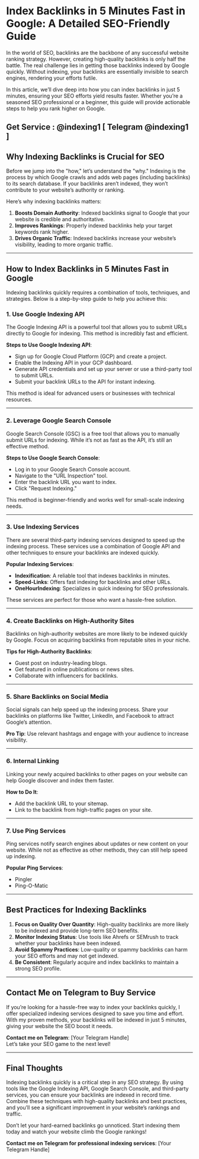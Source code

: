 # Index Backlinks in 5 Minutes Fast in Google: A Detailed SEO-Friendly Guide  

In the world of SEO, backlinks are the backbone of any successful website ranking strategy. However, creating high-quality backlinks is only half the battle. The real challenge lies in getting those backlinks indexed by Google quickly. Without indexing, your backlinks are essentially invisible to search engines, rendering your efforts futile.  

In this article, we’ll dive deep into how you can index backlinks in just 5 minutes, ensuring your SEO efforts yield results faster. Whether you’re a seasoned SEO professional or a beginner, this guide will provide actionable steps to help you rank higher on Google.  

Get Service : @indexing1
[ Telegram           @indexing1 ] 
---

## Why Indexing Backlinks is Crucial for SEO  

Before we jump into the "how," let’s understand the "why." Indexing is the process by which Google crawls and adds web pages (including backlinks) to its search database. If your backlinks aren’t indexed, they won’t contribute to your website’s authority or ranking.  

Here’s why indexing backlinks matters:  
1. **Boosts Domain Authority**: Indexed backlinks signal to Google that your website is credible and authoritative.  
2. **Improves Rankings**: Properly indexed backlinks help your target keywords rank higher.  
3. **Drives Organic Traffic**: Indexed backlinks increase your website’s visibility, leading to more organic traffic.  

---

## How to Index Backlinks in 5 Minutes Fast in Google  

Indexing backlinks quickly requires a combination of tools, techniques, and strategies. Below is a step-by-step guide to help you achieve this:  

### 1. **Use Google Indexing API**  
The Google Indexing API is a powerful tool that allows you to submit URLs directly to Google for indexing. This method is incredibly fast and efficient.  

**Steps to Use Google Indexing API**:  
- Sign up for Google Cloud Platform (GCP) and create a project.  
- Enable the Indexing API in your GCP dashboard.  
- Generate API credentials and set up your server or use a third-party tool to submit URLs.  
- Submit your backlink URLs to the API for instant indexing.  

This method is ideal for advanced users or businesses with technical resources.  

---

### 2. **Leverage Google Search Console**  
Google Search Console (GSC) is a free tool that allows you to manually submit URLs for indexing. While it’s not as fast as the API, it’s still an effective method.  

**Steps to Use Google Search Console**:  
- Log in to your Google Search Console account.  
- Navigate to the "URL Inspection" tool.  
- Enter the backlink URL you want to index.  
- Click "Request Indexing."  

This method is beginner-friendly and works well for small-scale indexing needs.  

---

### 3. **Use Indexing Services**  
There are several third-party indexing services designed to speed up the indexing process. These services use a combination of Google API and other techniques to ensure your backlinks are indexed quickly.  

**Popular Indexing Services**:  
- **Indexification**: A reliable tool that indexes backlinks in minutes.  
- **Speed-Links**: Offers fast indexing for backlinks and other URLs.  
- **OneHourIndexing**: Specializes in quick indexing for SEO professionals.  

These services are perfect for those who want a hassle-free solution.  

---

### 4. **Create Backlinks on High-Authority Sites**  
Backlinks on high-authority websites are more likely to be indexed quickly by Google. Focus on acquiring backlinks from reputable sites in your niche.  

**Tips for High-Authority Backlinks**:  
- Guest post on industry-leading blogs.  
- Get featured in online publications or news sites.  
- Collaborate with influencers for backlinks.  

---

### 5. **Share Backlinks on Social Media**  
Social signals can help speed up the indexing process. Share your backlinks on platforms like Twitter, LinkedIn, and Facebook to attract Google’s attention.  

**Pro Tip**: Use relevant hashtags and engage with your audience to increase visibility.  

---

### 6. **Internal Linking**  
Linking your newly acquired backlinks to other pages on your website can help Google discover and index them faster.  

**How to Do It**:  
- Add the backlink URL to your sitemap.  
- Link to the backlink from high-traffic pages on your site.  

---

### 7. **Use Ping Services**  
Ping services notify search engines about updates or new content on your website. While not as effective as other methods, they can still help speed up indexing.  

**Popular Ping Services**:  
- Pingler  
- Ping-O-Matic  

---

## Best Practices for Indexing Backlinks  

1. **Focus on Quality Over Quantity**: High-quality backlinks are more likely to be indexed and provide long-term SEO benefits.  
2. **Monitor Indexing Status**: Use tools like Ahrefs or SEMrush to track whether your backlinks have been indexed.  
3. **Avoid Spammy Practices**: Low-quality or spammy backlinks can harm your SEO efforts and may not get indexed.  
4. **Be Consistent**: Regularly acquire and index backlinks to maintain a strong SEO profile.  

---

## Contact Me on Telegram to Buy Service  

If you’re looking for a hassle-free way to index your backlinks quickly, I offer specialized indexing services designed to save you time and effort. With my proven methods, your backlinks will be indexed in just 5 minutes, giving your website the SEO boost it needs.  

**Contact me on Telegram**: [Your Telegram Handle]  
Let’s take your SEO game to the next level!  

---

## Final Thoughts  

Indexing backlinks quickly is a critical step in any SEO strategy. By using tools like the Google Indexing API, Google Search Console, and third-party services, you can ensure your backlinks are indexed in record time. Combine these techniques with high-quality backlinks and best practices, and you’ll see a significant improvement in your website’s rankings and traffic.  

Don’t let your hard-earned backlinks go unnoticed. Start indexing them today and watch your website climb the Google rankings!  

**Contact me on Telegram for professional indexing services**: [Your Telegram Handle]
